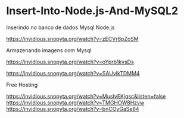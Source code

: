 # Insert-Into-Node.js-And-MySQL2

Inserindo no banco de dados Mysql Node.js

https://invidious.snopyta.org/watch?v=zECVr6pZoSM

Armazenando imagens com Mysql

https://invidious.snopyta.org/watch?v=oYprb1kvsDs

https://invidious.snopyta.org/watch?v=SAUvlkTDMM4

Free Hosting

https://invidious.snopyta.org/watch?v=MusIvEKjqsc&listen=false   
https://invidious.snopyta.org/watch?v=TMGHOW8Hzvw   
https://invidious.snopyta.org/watch?v=bnCOyGaSe84     
